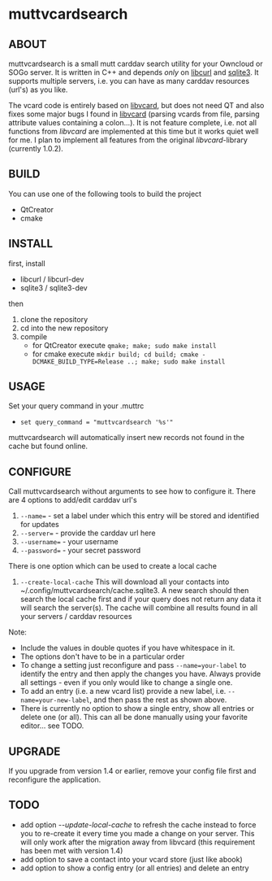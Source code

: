 muttvcardsearch
============

ABOUT
------------
muttvcardsearch is a small mutt carddav search utility for your Owncloud or SOGo server.
It is written in C++ and depends *only* on [libcurl](http://curl.haxx.se/libcurl/)
and [sqlite3](http://www.sqlite.org/). It supports multiple servers, i.e. you can have as
many carddav resources (url's) as you like.

The vcard code is entirely based on [libvcard](http://code.google.com/p/libvcard), but does not
need QT and also fixes some major bugs I found in [libvcard](http://code.google.com/p/libvcard/)
(parsing vcards from file, parsing attribute values containing a colon...). It is not feature
complete, i.e. not all functions from *libvcard* are implemented at this time but it works quiet
well for me. I plan to implement all features from the original *libvcard*-library (currently 1.0.2).

BUILD
------------
You can use one of the following tools to build the project
* QtCreator
* cmake

INSTALL
------------
first, install
* libcurl / libcurl-dev
* sqlite3 / sqlite3-dev

then

1. clone the repository
2. cd into the new repository
3. compile
    * for QtCreator execute `qmake; make; sudo make install`
    * for cmake execute `mkdir build; cd build; cmake -DCMAKE_BUILD_TYPE=Release ..; make; sudo make install`

USAGE
------------
Set your query command in your .muttrc
* `set query_command = "muttvcardsearch '%s'"`

muttvcardsearch will automatically insert new records not found in the cache but found online.

CONFIGURE
------------
Call muttvcardsearch without arguments to see how to configure it.
There are 4 options to add/edit carddav url's

1. `--name=` - set a label under which this entry will be stored and identified for updates
2. `--server=` - provide the carddav url here
3. `--username=` - your username
4. `--password=` - your secret password

There is one option which can be used to create a local cache

1. `--create-local-cache` This will download all your contacts into ~/.config/muttvcardsearch/cache.sqlite3.
  A new search should then search the local cache first and if your query does not return any data it will search the server(s).
  The cache will combine all results found in all your servers / carddav resources

Note:

* Include the values in double quotes if you have whitespace in it.
* The options don't have to be in a particular order
* To change a setting just reconfigure and pass `--name=your-label` to identify the entry
  and then apply the changes you have. Always provide all settings - even if you only
  would like to change a single one.
* To add an entry (i.e. a new vcard list) provide a new label, i.e. `--name=your-new-label`, and then pass the rest as shown above.
* There is currently no option to show a single entry, show all entries or delete one (or all).
  This can all be done manually using your favorite editor... see TODO.

UPGRADE
------------
If you upgrade from version 1.4 or earlier, remove your config file first
and reconfigure the application.

TODO
------------
* add option *--update-local-cache* to refresh the cache instead to force you to re-create it every time you made a change on your server. This will only work after the migration away from libvcard (this requirement has been met with version 1.4)
* add option to save a contact into your vcard store (just like abook)
* add option to show a config entry (or all entries) and delete an entry
